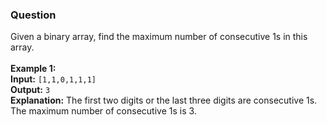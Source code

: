 ### Question
Given a binary array, find the maximum number of consecutive 1s in this array.<br/><br/>
__Example 1:__<br/>
__Input:__ `[1,1,0,1,1,1]`<br/>
__Output:__ `3`<br/>
__Explanation:__ The first two digits or the last three digits are consecutive 1s.<br/>
    The maximum number of consecutive 1s is 3.
